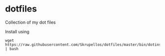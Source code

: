 dotfiles
========

Collection of my dot files


Install using

```
wget https://raw.githubusercontent.com/Skrupellos/dotfiles/master/bin/dotinstall | bash
```